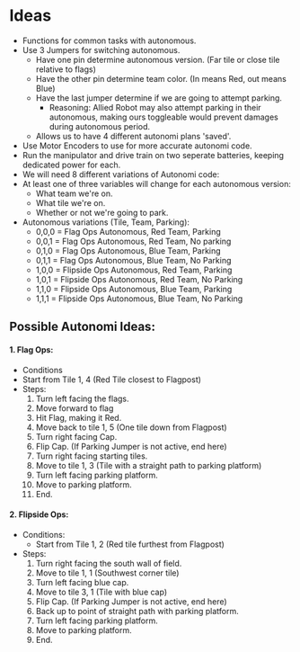 # Ideas
* Functions for common tasks with autonomous.
* Use 3 Jumpers for switching autonomous.
  * Have one pin determine autonomous version. (Far tile or close tile relative to flags)
  * Have the other pin determine team color. (In means Red, out means Blue)
  * Have the last jumper determine if we are going to attempt parking.
    * Reasoning: Allied Robot may also attempt parking in their autonomous, making ours toggleable would prevent damages during autonomous period.
  * Allows us to have 4 different autonomi plans 'saved'.
* Use Motor Encoders to use for more accurate autonomi code.
* Run the manipulator and drive train on two seperate batteries, keeping dedicated power for each.
* We will need 8 different variations of Autonomi code:
 * At least one of three variables will change for each autonomous version:
   * What team we're on.
   * What tile we're on.
   * Whether or not we're going to park.
* Autonomous variations (Tile, Team, Parking):
  * 0,0,0 = Flag Ops Autonomous, Red Team, Parking
  * 0,0,1 = Flag Ops Autonomous, Red Team, No parking
  * 0,1,0 = Flag Ops Autonomous, Blue Team, Parking
  * 0,1,1 = Flag Ops Autonomous, Blue Team, No Parking
  * 1,0,0 = Flipside Ops Autonomous, Red Team, Parking
  * 1,0,1 = Flipside Ops Autonomous, Red Team, No Parking
  * 1,1,0 = Flipside Ops Autonomous, Blue Team, Parking
  * 1,1,1 = Flipside Ops Autonomous, Blue Team, No Parking
  
  
## Possible Autonomi Ideas:
#### 1. Flag Ops:
* Conditions
 * Start from Tile 1, 4 (Red Tile closest to Flagpost)
 * Steps:
   1. Turn left facing the flags.
   2. Move forward to flag
   3. Hit Flag, making it Red.
   4. Move back to tile 1, 5 (One tile down from Flagpost)
   5. Turn right facing Cap.
   6. Flip Cap. (If Parking Jumper is not active, end here)
   7. Turn right facing starting tiles.
   8. Move to tile 1, 3 (Tile with a straight path to parking platform)
   9. Turn left facing parking platform.
   10. Move to parking platform.
   11. End.

#### 2. Flipside Ops:
* Conditions:
  * Start from Tile 1, 2 (Red tile furthest from Flagpost)
* Steps:
  1. Turn right facing the south wall of field.
  2. Move to tile 1, 1 (Southwest corner tile)
  3. Turn left facing blue cap.
  4. Move to tile 3, 1 (Tile with blue cap)
  5. Flip Cap. (If Parking Jumper is not active, end here)
  6. Back up to point of straight path with parking platform.
  7. Turn left facing parking platform.
  8. Move to parking platform.
  9. End.
